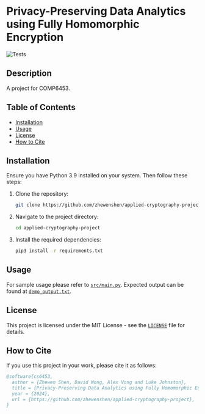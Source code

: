 # Privacy-Preserving Data Analytics using Fully Homomorphic Encryption

![Tests](https://github.com/zhewenshen/applied-cryptography-project/actions/workflows/main.yml/badge.svg?branch=main)

## Description

A project for COMP6453.

## Table of Contents

- [Installation](#installation)
- [Usage](#usage)
- [License](#license)
- [How to Cite](#how-to-cite)

## Installation

Ensure you have Python 3.9 installed on your system. Then follow these steps:

1. Clone the repository:

   ```bash
   git clone https://github.com/zhewenshen/applied-cryptography-project.git
   ```

2. Navigate to the project directory:

   ```bash
   cd applied-cryptography-project
   ```

3. Install the required dependencies:

   ```bash
   pip3 install -r requirements.txt
   ```

## Usage

For sample usage please refer to [`src/main.py`](src/main.py). Expected output can be found at [`demo_output.txt`](demo_output.txt).

## License

This project is licensed under the MIT License - see the [`LICENSE`](LICENSE) file for details.

## How to Cite

If you use this project in your work, please cite it as follows:

```bibtex
@software{cs6453,
  author = {Zhewen Shen, David Wong, Alex Vong and Luke Johnston},
  title = {Privacy-Preserving Data Analytics using Fully Homomorphic Encryption},
  year = {2024},
  url = {https://github.com/zhewenshen/applied-cryptography-project},
}
```
